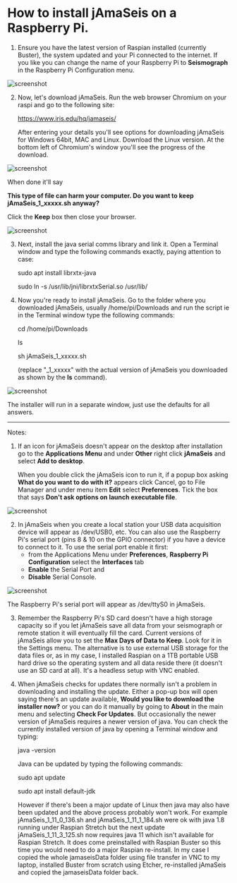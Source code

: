 # How to install jAmaSeis on a Raspberry Pi.

1. Ensure you have the latest version of Raspian installed (currently Buster), the system updated and your Pi connected to the internet. If you like you can change the name of your Raspberry Pi to **Seismograph** in the Raspberry Pi Configuration menu.


![screenshot](/screenshots/Name.png)

2. Now, let's download jAmaSeis. Run the web browser Chromium on your raspi and go to the following site:

    https://www.iris.edu/hq/jamaseis/

    After entering your details you'll see options for downloading jAmaSeis for Windows 64bit, MAC and Linux. Download the Linux version. At the bottom left of Chromium's window you'll see the progress of the download.
    
![screenshot](/screenshots/Download.png)
    
  When done it'll say

  **This type of file can harm your computer. Do you want to keep jAmaSeis_1_xxxxx.sh anyway?**

  Click the **Keep** box then close your browser.

![screenshot](/screenshots/Keep.png)


3. Next, install the java serial comms library and link it. Open a Terminal window and type the following commands exactly, paying attention to case:

    sudo apt install librxtx-java
    
    sudo ln -s /usr/lib/jni/librxtxSerial.so /usr/lib/


4. Now you're ready to install jAmaSeis. Go to the folder where you downloaded jAmaSeis, usually /home/pi/Downloads   and run the script ie in the Terminal window type the following commands:

    cd /home/pi/Downloads
    
    ls
    
    sh jAmaSeis_1_xxxxx.sh

    (replace "_1_xxxxx" with the actual version of jAmaSeis you downloaded as shown by the **ls** command).

![screenshot](/screenshots/Install.png)


  The installer will run in a separate window, just use the defaults for all answers.

-----------------------------------------------------------------------------------------

Notes:
1. If an icon for jAmaSeis doesn't appear on the desktop after installation go to the **Applications Menu** and under **Other** right click **jAmaSeis** and select **Add to desktop**.

    When you double click the jAmaSeis icon to run it, if a popup box asking **What do you want to do with it?** appears click Cancel, go to File Manager and under menu item **Edit** select **Preferences**. Tick the box that says **Don't ask options on launch executable file**.

![screenshot](/screenshots/DontAsk.png)


2. In jAmaSeis when you create a local station your USB data acquisition device will appear as /dev/USB0, etc.
You can also use the Raspberry Pi's serial port (pins 8 & 10 on the GPIO connector) if you have a device to connect to it.
    To use the serial port enable it first:
    - from the Applications Menu under **Preferences**, **Raspberry Pi Configuration** select the **Interfaces** tab
    - **Enable** the Serial Port and
    - **Disable** Serial Console.

![screenshot](/screenshots/Interfaces.png)

    
  The Raspberry Pi's serial port will appear as /dev/ttyS0 in jAmaSeis.

3. Remember the Raspberry Pi's SD card doesn't have a high storage capacity so if you let jAmaSeis save all data from your seismograph or remote station it will eventually fill the card. Current versions of jAmaSeis allow you to set the **Max Days of Data to Keep**. Look for it in the Settings menu.
The alternative is to use external USB storage for the data files or, as in my case, I installed Raspian on a 1TB portable USB hard drive so the operating system and all data reside there (it doesn't use an SD card at all). It's a headless setup with VNC enabled. 

4. When jAmaSeis checks for updates there normally isn't a problem in downloading and installing the update. Either a pop-up box will open saying there's an update available, **Would you like to download the installer now?** or you can do it manually by going to **About** in the main menu and selecting **Check For Updates**.
But occasionally the newer version of jAmaSeis requires a newer version of java. You can check the currently installed version of java by opening a Terminal window and typing:

    java -version

    Java can be updated by typing the following commands:

    sudo apt update
    
    sudo apt install default-jdk

    However if there's been a major update of Linux then java may also have been updated and the above process probably won't work. For example jAmaSeis_1_11_0_136.sh and jAmaSeis_1_11_1_184.sh were ok with java 1.8 running under Raspian Stretch but the next update jAmaSeis_1_11_3_125.sh now requires java 11 which isn't available for Raspian Stretch. It does come preinstalled with Raspian Buster so this time you would need to do a major Raspian re-install. In my case I copied the whole jamaseisData folder using file transfer in VNC to my laptop, installed Buster from scratch using Etcher, re-installed jAmaSeis and copied the jamaseisData folder back.


